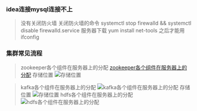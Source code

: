### idea连接mysql连接不上
>没有关闭防火墙 
> 关闭防火墙的命令 
>systemctl stop firewalld && systemctl disable firewalld.service
服务器下载 yum install net-tools 之后才能用 ifconfig

### 集群常见流程
>zookeeper各个组件在服务器上的分配
> [zookeeper各个组件在服务器上的分配](C:/Users/LEGION/AppData/Local/Temp/d9b2f83b-c723-40b5-9725-05b94cc0860f.png)
>存储位置
>![存储位置](C:/Users/LEGION/AppData/Local/Temp/735e8505-c0a5-41d9-af7e-1df399a564a8.png)

>kafka各个组件在服务器上的分配
> ![kafka各个组件在服务器上的分配](C:/Users/LEGION/AppData/Local/Temp/f8c574b7-1598-400f-898f-6536b8f40cfe.png)
> 存储位置
> ![存储位置](C:/Users/LEGION/AppData/Local/Temp/3ccf808a-7bbd-4cc0-9ff0-c014b8663928.png)
> hdfs各个组件在服务器上的分配
> ![hdfs各个组件在服务器上的分配](C:/Users/LEGION/AppData/Local/Temp/a4457331-e553-4a31-b2bf-36b0e8250448.png)